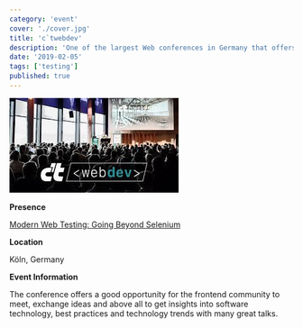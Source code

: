 ```yaml
---
category: 'event'
cover: './cover.jpg'
title: 'c`twebdev'
description: 'One of the largest Web conferences in Germany that offers a good opportunity for the frontend community to meet, exchange ideas and above all to get insights into software technology.'
date: '2019-02-05'
tags: ['testing']
published: true
---
```

![cover](./cover.jpg)

**Presence**

[Modern Web Testing: Going Beyond Selenium](https://dvinnik.dev/presentations/2018/modern-web-testing_going-beyond-selenium)

**Location**

Köln, Germany

**Event Information**

The conference offers a good opportunity for the frontend community to meet, exchange ideas and above all to get insights into software technology, best practices and technology trends with many great talks.